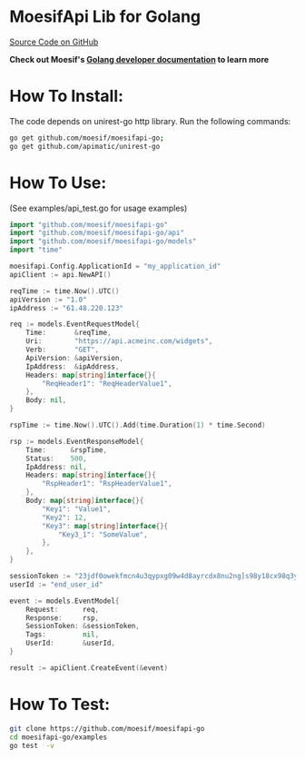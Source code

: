 MoesifApi Lib for Golang
========================

[Source Code on GitHub](https://github.com/moesif/moesifapi-go)

__Check out Moesif's
[Golang developer documentation](https://www.moesif.com/developer-documentation/?go) to learn more__

How To Install:
===============
The code depends on unirest-go http library. Run the following commands:

```bash
go get github.com/moesif/moesifapi-go;
go get github.com/apimatic/unirest-go
```

How To Use:
===========

(See examples/api_test.go for usage examples)

```go
import "github.com/moesif/moesifapi-go"
import "github.com/moesif/moesifapi-go/api"
import "github.com/moesif/moesifapi-go/models"
import "time"

moesifapi.Config.ApplicationId = "my_application_id"
apiClient := api.NewAPI()

reqTime := time.Now().UTC()
apiVersion := "1.0"
ipAddress := "61.48.220.123"

req := models.EventRequestModel{
	Time:       &reqTime,
	Uri:        "https://api.acmeinc.com/widgets",
	Verb:       "GET",
	ApiVersion: &apiVersion,
	IpAddress:  &ipAddress,
	Headers: map[string]interface{}{
		"ReqHeader1": "ReqHeaderValue1",
	},
	Body: nil,
}

rspTime := time.Now().UTC().Add(time.Duration(1) * time.Second)

rsp := models.EventResponseModel{
	Time:      &rspTime,
	Status:    500,
	IpAddress: nil,
	Headers: map[string]interface{}{
		"RspHeader1": "RspHeaderValue1",
	},
	Body: map[string]interface{}{
		"Key1": "Value1",
		"Key2": 12,
		"Key3": map[string]interface{}{
			"Key3_1": "SomeValue",
		},
	},
}

sessionToken := "23jdf0owekfmcn4u3qypxg09w4d8ayrcdx8nu2ng]s98y18cx98q3yhwmnhcfx43f"
userId := "end_user_id"

event := models.EventModel{
	Request:      req,
	Response:     rsp,
	SessionToken: &sessionToken,
	Tags:         nil,
	UserId:       &userId,
}

result := apiClient.CreateEvent(&event)

```

How To Test:
============
```bash
git clone https://github.com/moesif/moesifapi-go
cd moesifapi-go/examples
go test  -v
```
